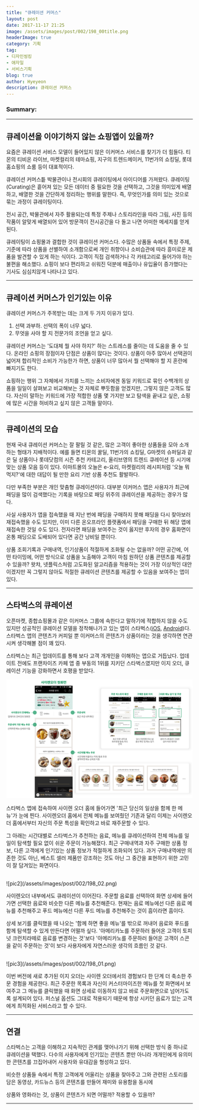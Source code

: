 ```yaml
---
title: "큐레이션 커머스"
layout: post
date: 2017-11-17 21:25
image: /assets/images/post/002/198_00title.png
headerImage: true
category: 기획
tag:
- 디자인씽킹
- 애자일
- 서비스기획
blog: true
author: Hyeyeon
description: 큐레이션 커머스
---
```


### Summary:



---

## 큐레이션을 이야기하지 않는 쇼핑앱이 있을까?

요즘은 큐레이션 서비스 모델이 들어있지 않은 이커머스 서비스를 찾기가 더 힘들다. 티몬의 티비온 라이브, 마켓컬리의 테마쇼핑, 지구의 트렌드메이커, 11번가의 쇼킹딜, 롯데홈쇼핑의 쇼룸 등이 대표적이다.

큐레이션 커머스틑 박물관이나 전시회의 큐레이팅에서 아이디어를 가져왔다. 큐레이팅(Curating)은 흩어져 있는 모든 데이터 중 필요한 것을 선택하고, 그것을 의미있게 배열하고, 배열한 것을 간단하게 정리하는 행위를 말한다. 즉, 무엇인가를 의미 있는 것으로 묶는 과정이 큐레이팅이다.

전시 공간, 박물관에서 자주 활용되는데 특정 주제나 스토리라인을 따라 그림, 사진 등의 작품이 알맞게 배열되어 있어 방문객이 전시공간을 다 돌고 나면 어떠한 메세지를 얻게 된다.

큐레이팅이 쇼핑몰과 결합한 것이 큐레이션 커머스다. 수많은 상품들 속에서 특정 주제, 기준에 따라 상품을 선별하여 소개함으로써 개인 취향이나 소비습관에 따라 흥미로운 제품을 발견할 수 있게 하는 식이다. 고객이 직접 검색하거나 각 카테고리로 들어가야 하는 불편을 해소했다. 쇼핑이 보다 편리하고 쉬워진 덕분에 매출이나 유입율이 증가했다는 기사도 심심치않게 나타나고 있다.

---

## 큐레이션 커머스가 인기있는 이유

큐레이션 커머스가 주목받는 데는 크게 두 가지 이유가 있다.

1. 선택 과부하. 선택의 폭이 너무 넓다.
2. 무엇을 사야 할 지 전문가의 조언을 얻고 싶다.

큐레이션 커머스는 '도대체 뭘 사야 하지?' 하는 스트레스를 줄이는 데 도움을 줄 수 있다. 온라인 쇼핑의 장점이자 단점은 상품이 많다는 것이다. 상품이 아주 많아서 선택권이 넓어져 합리적인 소비가 가능한가 하면, 상품이 너무 많아서 뭘 선택해야 할 지 혼란에 빠지기도 한다.

쇼핑하는 행위 그 자체에서 가치를 느끼는 소비자에겐 동일 키워드로 묶인 수백개의 상품을 일일이 살펴보고 비교해보는 것 자체로 뿌듯함을 얻겠지만, 그렇지 않은 고객도 많다. 자신이 말하는 키워드에 가장 적합한 상품 몇 가지만 보고 탐색을 끝내고 싶은, 쇼핑에 많은 시간을 허비하고 싶지 않은 고객들 말이다.

---

## 큐레이션의 모습

현재 국내 큐레이션 커머스는 잘 팔릴 것 같은, 많은 고객이 좋아한 상품들을 모아 소개하는 형태가 지배적이다. 예를 들면 티몬의 꿀딜, 11번가의 쇼킹딜, G마켓의 슈퍼딜과 같은 딜 상품이나 롯데닷컴의 시즌 추천 카테고리, 올리브영의 트렌드 큐레이션 등 시기에 맞는 상품 모음 등이 있다. 이마트몰의 오늘은 e-요리, 마켓컬리의 레시피처럼 '오늘 뭐 먹지?'에 대한 대답이 될 만한 요리 기반 상품 추천도 활발하다.

다만 부족한 부분은 개인 맞춤형 큐레이션이다. 대부분 이커머스 앱은 사용자가 최근에 패딩을 많이 검색했다는 기록을 바탕으로 패딩 위주의 큐레이션을 제공하는 경우가 많다.

사실 사용자가 앱을 접속했을 때 지난 번에 패딩을 구매하지 못해 패딩을 다시 찾아보러 재접속했을 수도 있지만, 이미 다른 온오프라인 플랫폼에서 패딩을 구매한 뒤 해당 앱에 재접속한 것일 수도 있다. 전자라면 패딩을 보여주는 것이 옳지만 후자의 경우 홈화면이 온통 패딩으로 도배되어 있다면 공간 낭비일 뿐이다.

상품 조회기록과 구매내역, 인기상품이 적절하게 조화될 수는 없을까? 어떤 공간에, 어떤 타이밍에, 어떤 방식으로 상품을 노출해야 고객이 마침 원하던 상품 콘텐츠를 제공할 수 있을까? 왓챠, 넷플릭스처럼 고도화된 알고리즘을 적용하는 것이 가장 이상적인 대안이겠지만 꼭 그렇지 않아도 적절한 큐레이션 콘텐츠를 제공할 수 있음을 보여주는 앱이 있다.

---

## 스타벅스의 큐레이션

오픈마켓, 종합쇼핑몰과 같은 이커머스 그룹에 속한다고 말하기에 적합하지 않을 수도 있지만 성공적인 큐레이션 모델을 정착해나가고 있는 앱이 스타벅스([iOS](https://itunes.apple.com/kr/app/%EC%8A%A4%ED%83%80%EB%B2%85%EC%8A%A4/id466682252?mt=8), [Android](https://play.google.com/store/apps/details?id=com.starbucks.co&hl=ko))다. 스타벅스 앱의 콘텐츠가 커피일 뿐 이커머스의 콘텐츠가 상품이라는 것을 생각하면 연관시켜 생각해볼 점이 꽤 있다.

스타벅스는 최근 업데이트를 통해 보다 고객 개개인을 이해하는 앱으로 거듭났다. 업데이트 전에도 프랜차이즈 카페 앱 중 부동의 1위를 지키던 스타벅스였지만 이지 오더, 큐레이션 기능을 강화하면서 호평을 받았다.

![pic1](/assets/images/post/002/198_01.png)

스타벅스 앱에 접속하여 사이렌 오더 홈에 들어가면 '최근 당신의 일상을 함께 한 메뉴'가 눈에 띈다. 사이렌오더 홈에서 전체 메뉴를 보여줬던 기존과 달리 이제는 사이렌오더 홈에서부터 자신의 주문 특성을 확인하고 바로 재주문할 수 있다.

그 아래는 시간대별로 스타벅스가 추천하는 음료, 메뉴를 큐레이션하여 전체 메뉴를 일일이 탐색할 필요 없이 쉬운 주문이 가능해졌다. 최근 구매내역과 자주 구매한 상품 정보, 다른 고객에게 인기있는 상품 정보가 적절하게 조화되어 있다. 과거 구매내역에만 의존한 것도 아닌, 베스트 셀러 제품만 강조하는 것도 아닌 그 중간을 표현하기 위한 고민이 잘 담겨있는 화면이다.

<br>
![pic2](/assets/images/post/002/198_02.png)

사이렌오더 내부에서도 큐레이션이 이어진다. 주문할 음료를 선택하여 화면 상세에 들어가면 선택한 음료와 비슷한 다른 메뉴를 추천해준다. 현재는 음료 메뉴에선 다른 음료 메뉴를 추천해주고 푸드 메뉴에선 다른 푸드 메뉴를 추천해주는 것이 흠이라면 흠이다.

상세 보기를 클릭했을 때 나오는 '함께 하면 좋을 메뉴'를 밖으로 꺼내어 음료와 푸드를 함께 탐색할 수 있게 만든다면 어떨까 싶다. '아메리카노를 주문하러 들어온 고객이 토피넛 크런치라떼로 음료를 변경하는 것'보다 '아메리카노를 주문하러 들어온 고객이 스콘을 같이 주문하는 것'이 보다 사용자에게 자연스러운 생각의 흐름인 것 같다.

<br>
![pic3](/assets/images/post/002/198_01.png)

이번 버전에 새로 추가된 이지 오더는 사이렌 오더에서의 경험보다 한 단계 더 축소한 주문 경험을 제공한다. 최근 주문한 목록과 자신이 커스터마이즈한 메뉴를 첫 화면에서 보여주고 그 메뉴를 클릭했을 때 화면 상세로 이동하지 않고 바로 주문화면으로 넘어가도록 설계되어 있다. 퍼스널 옵션도 그대로 적용되기 때문에 항상 시키던 음료가 있는 고객에게 최적화된 서비스라고 할 수 있다.

---

## 연결

스타벅스는 고객을 이해하고 지속적인 관계를 맺어나가기 위해 선택한 방식 중 하나로 큐레이션을 택했다. 다수의 사용자에게 인기있는 콘텐츠 뿐만 아니라 개개인에게 유의미한 콘텐츠를 끄집어내어 사용자와 유대감을 형성하고 있다.

비슷한 상품들 속에서 특정 고객에게 어울리는 상품을 찾아주고 그와 관련된 스토리를 담은 동영상, 카드뉴스 등의 콘텐츠를 만들어 재미와 유용함을 동시에

 상품와 영화라는 것, 상품이 콘텐츠가 되면 어떨까? 적용할 수 있을까?
 
---
